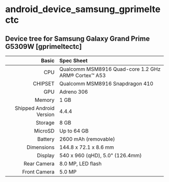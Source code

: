# android_device_samsung_gprimeltectc

## Device tree for Samsung Galaxy Grand Prime G5309W [gprimeltectc]

|                   Basic | Spec Sheet                               |
| ----------------------: | :--------------------------------------- |
|                     CPU | Qualcomm MSM8916 Quad-core 1.2 GHz ARM® Cortex™ A53 |
|                 CHIPSET | Qualcomm MSM8916 Snapdragon 410          |
|                     GPU | Adreno 306                               |
|                  Memory | 1 GB                                     |
| Shipped Android Version | 4.4.4                                    |
|                 Storage | 8 GB                                     |
|                 MicroSD | Up to 64 GB                              |
|                 Battery | 2600 mAh (removable)                     |
|              Dimensions | 144.8 x 72.1 x 8.6 mm                    |
|                 Display | 540 x 960 (qHD), 5.0" (126.4mm)          |
|             Rear Camera | 8.0 MP, LED flash                        |
|            Front Camera | 5.0 MP                                   |